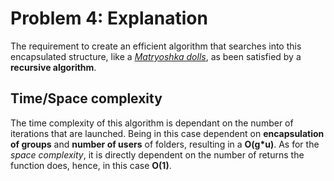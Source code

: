 # Problem 4: Explanation

The requirement to create an efficient algorithm that searches into this encapsulated structure, like a [_Matryoshka dolls_](https://en.wikipedia.org/wiki/Matryoshka_doll), as been satisfied by a __recursive algorithm__.

## Time/Space complexity

The time complexity of this algorithm is dependant on the number of iterations that are launched. 
Being in this case dependent on __encapsulation of groups__ and __number of users__ of folders, resulting in a __O(g*u)__. 
As for the _space complexity_, it is directly dependent on the number of returns the function does, hence, in this case __O(1)__.
